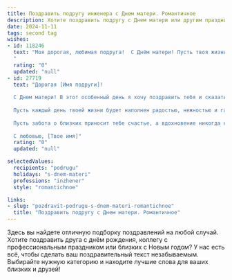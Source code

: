 ```yaml
---
title: Поздравить подругу инженера с Днем матери. Романтичное
description: Хотите поздравить подругу с Днем матери или другим праздником? Наш ИИ создаст незабываемое поздравление, а вы обязательно выделитесь среди других.  
date: 2024-11-11
tags: second tag
wishes:
- id: 118246
  text: "Моя дорогая, любимая подруга!  С Днём матери! Пусть твоя жизнь, как сложный, но прекрасный инженерный проект, будет наполнена любовью, счастьем и нежностью,  а все твои замыслы и мечты воплощаются в реальность с лёгкостью и изяществом.  Ты — удивительная женщина, инженер по душе и прекрасная мама по сердцу.  Я бесконечно люблю и ценю тебя!
  "
  rating: "0"
  updated: "null"
- id: 27719
  text: "Дорогая [Имя подруги]!
  
  С Днем матери! В этот особенный день я хочу поздравить тебя и сказать, как восхищаюсь тем, какой ты прекрасный человек и талантливый инженер. Ты не только создаешь вещи, способные менять мир, но и даришь тепло, заботу и любовь тем, кто тебя окружает.
  
  Пусть каждый день твоей жизни будет наполнен радостью, нежностью и гармонией. Ты — невероятная женщина, и я уверена, что все твои мечты сбудутся, ведь ты способна сделать невозможное возможным.
  
  Пусть забота о близких приносит тебе счастье, а вдохновение никогда не покидает. Желаю нежных моментов, ярких эмоций и счастья, которое согревает сердце.
  
  С любовью, [Твое имя]"
  rating: "0"
  updated: "null"

selectedValues:
  recipients: "podrugu"
  holidays: "s-dnem-materi"
  professions: "inzhener"
  style: "romantichnoe"

links:
- slug: "pozdravit-podrugu-s-dnem-materi-romantichnoe"
  title: "Поздравить подругу с Днем матери. Романтичное"
---
```


Здесь вы найдете отличную подборку поздравлений на любой случай.
Хотите поздравить друга с днём рождения, коллегу с профессиональным праздником или близких с Новым годом? У нас есть всё, чтобы сделать ваш поздравительный текст незабываемым. Выбирайте нужную категорию и находите лучшие слова для ваших близких и друзей!
